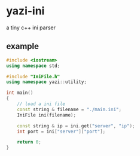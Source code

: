 # yazi-ini
a tiny c++ ini parser

## example

```c++
#include <iostream>
using namespace std;

#include "IniFile.h"
using namespace yazi::utility;

int main()
{
    // load a ini file
    const string & filename = "./main.ini";
    IniFile ini(filename);

    const string & ip = ini.get("server", "ip");
    int port = ini["server"]["port"];

    return 0;
}
```